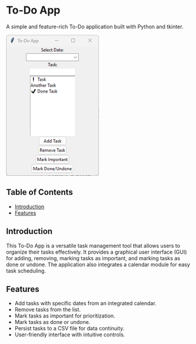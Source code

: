# To-Do App

A simple and feature-rich To-Do application built with Python and tkinter.

![App Screenshot](screenshot.png)

## Table of Contents

- [Introduction](#introduction)
- [Features](#features)

## Introduction

This To-Do App is a versatile task management tool that allows users to organize their tasks effectively. It provides a graphical user interface (GUI) for adding, removing, marking tasks as important, and marking tasks as done or undone. The application also integrates a calendar module for easy task scheduling.

## Features

- Add tasks with specific dates from an integrated calendar.
- Remove tasks from the list.
- Mark tasks as important for prioritization.
- Mark tasks as done or undone.
- Persist tasks to a CSV file for data continuity.
- User-friendly interface with intuitive controls.
